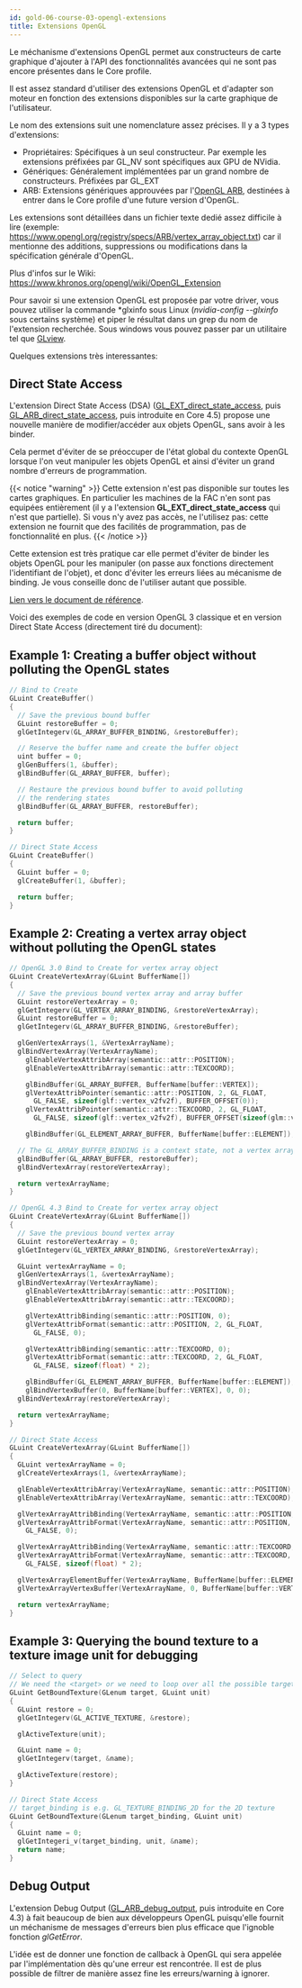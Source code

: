 ```yaml
---
id: gold-06-course-03-opengl-extensions
title: Extensions OpenGL
---
```


Le méchanisme d'extensions OpenGL permet aux constructeurs de carte graphique d'ajouter à l'API des fonctionnalités avancées qui ne sont pas encore présentes dans le Core profile.

Il est assez standard d'utiliser des extensions OpenGL et d'adapter son moteur en fonction des extensions disponibles sur la carte graphique de l'utilisateur.

Le nom des extensions suit une nomenclature assez précises. Il y a 3 types d'extensions:

- Propriétaires: Spécifiques à un seul constructeur. Par exemple les extensions préfixées par GL_NV sont spécifiques aux GPU de NVidia.
- Génériques: Généralement implémentées par un grand nombre de constructeurs. Préfixées par GL_EXT
- ARB: Extensions génériques approuvées par l'[OpenGL ARB](https://www.opengl.org/archives/about/arb/), destinées à entrer dans le Core profile d'une future version d'OpenGL.

Les extensions sont détaillées dans un fichier texte dedié assez difficile à lire (exemple: https://www.opengl.org/registry/specs/ARB/vertex_array_object.txt) car il mentionne des additions, suppressions ou modifications dans la spécification générale d'OpenGL.

Plus d'infos sur le Wiki: https://www.khronos.org/opengl/wiki/OpenGL_Extension

Pour savoir si une extension OpenGL est proposée par votre driver, vous pouvez utiliser la commande *glxinfo sous Linux (*nvidia-config --glxinfo* sous certains système) et piper le résultat dans un grep du nom de l'extension recherchée. Sous windows vous pouvez passer par un utilitaire tel que [GLview](http://realtech-vr.com/admin/glview).

Quelques extensions très interessantes:

## Direct State Access

L'extension Direct State Access (DSA) ([GL_EXT_direct_state_access](https://www.opengl.org/registry/specs/EXT/direct_state_access.txt), puis [GL_ARB_direct_state_access](https://www.opengl.org/registry/specs/ARB/direct_state_access.txt), puis introduite en Core 4.5) propose une nouvelle manière de modifier/accéder aux objets OpenGL, sans avoir à les binder.

Cela permet d'éviter de se préoccuper de l'état global du contexte OpenGL lorsque l'on veut manipuler les objets OpenGL et ainsi d'éviter un grand nombre d'erreurs de programmation.

{{< notice "warning" >}}
Cette extension n'est pas disponible sur toutes les cartes graphiques. En particulier les machines de la FAC n'en sont pas equipées entièrement (il y a l'extension <strong>GL_EXT_direct_state_access</strong> qui n'est que partielle). Si vous n'y avez pas accès, ne l'utilisez pas: cette extension ne fournit que des facilités de programmation, pas de fonctionnalité en plus.
{{< /notice >}}

Cette extension est très pratique car elle permet d'éviter de binder les objets OpenGL pour les manipuler (on passe aux fonctions directement l'identifiant de l'objet), et donc d'éviter les erreurs liées au mécanisme de binding. Je vous conseille donc de l'utiliser autant que possible.

[Lien vers le document de référence](https://www.opengl.org/registry/specs/ARB/direct_state_access.txt).

Voici des exemples de code en version OpenGL 3 classique et en version Direct State Access (directement tiré du document):

## Example 1: Creating a buffer object without polluting the OpenGL states
```cpp
// Bind to Create
GLuint CreateBuffer()
{
  // Save the previous bound buffer
  GLuint restoreBuffer = 0;
  glGetIntegerv(GL_ARRAY_BUFFER_BINDING, &restoreBuffer);

  // Reserve the buffer name and create the buffer object
  uint buffer = 0;
  glGenBuffers(1, &buffer);
  glBindBuffer(GL_ARRAY_BUFFER, buffer);

  // Restaure the previous bound buffer to avoid polluting
  // the rendering states
  glBindBuffer(GL_ARRAY_BUFFER, restoreBuffer);

  return buffer;
}

// Direct State Access
GLuint CreateBuffer()
{
  GLuint buffer = 0;
  glCreateBuffer(1, &buffer);

  return buffer;
}
```

## Example 2: Creating a vertex array object without polluting the OpenGL states

```cpp
// OpenGL 3.0 Bind to Create for vertex array object
GLuint CreateVertexArray(GLuint BufferName[])
{
  // Save the previous bound vertex array and array buffer
  GLuint restoreVertexArray = 0;
  glGetIntegerv(GL_VERTEX_ARRAY_BINDING, &restoreVertexArray);
  GLuint restoreBuffer = 0;
  glGetIntegerv(GL_ARRAY_BUFFER_BINDING, &restoreBuffer);

  glGenVertexArrays(1, &VertexArrayName);
  glBindVertexArray(VertexArrayName);
    glEnableVertexAttribArray(semantic::attr::POSITION);
    glEnableVertexAttribArray(semantic::attr::TEXCOORD);

    glBindBuffer(GL_ARRAY_BUFFER, BufferName[buffer::VERTEX]);
    glVertexAttribPointer(semantic::attr::POSITION, 2, GL_FLOAT, 
      GL_FALSE, sizeof(glf::vertex_v2fv2f), BUFFER_OFFSET(0));
    glVertexAttribPointer(semantic::attr::TEXCOORD, 2, GL_FLOAT, 
      GL_FALSE, sizeof(glf::vertex_v2fv2f), BUFFER_OFFSET(sizeof(glm::vec2)));

    glBindBuffer(GL_ELEMENT_ARRAY_BUFFER, BufferName[buffer::ELEMENT]);

  // The GL_ARRAY_BUFFER_BINDING is a context state, not a vertex array state.
  glBindBuffer(GL_ARRAY_BUFFER, restoreBuffer);
  glBindVertexArray(restoreVertexArray);

  return vertexArrayName;
}

// OpenGL 4.3 Bind to Create for vertex array object
GLuint CreateVertexArray(GLuint BufferName[])
{
  // Save the previous bound vertex array
  GLuint restoreVertexArray = 0;
  glGetIntegerv(GL_VERTEX_ARRAY_BINDING, &restoreVertexArray);

  GLuint vertexArrayName = 0;
  glGenVertexArrays(1, &vertexArrayName);
  glBindVertexArray(VertexArrayName);
    glEnableVertexAttribArray(semantic::attr::POSITION);
    glEnableVertexAttribArray(semantic::attr::TEXCOORD);

    glVertexAttribBinding(semantic::attr::POSITION, 0);
    glVertexAttribFormat(semantic::attr::POSITION, 2, GL_FLOAT, 
      GL_FALSE, 0);

    glVertexAttribBinding(semantic::attr::TEXCOORD, 0);
    glVertexAttribFormat(semantic::attr::TEXCOORD, 2, GL_FLOAT, 
      GL_FALSE, sizeof(float) * 2);

    glBindBuffer(GL_ELEMENT_ARRAY_BUFFER, BufferName[buffer::ELEMENT]);
    glBindVertexBuffer(0, BufferName[buffer::VERTEX], 0, 0);
  glBindVertexArray(restoreVertexArray);

  return vertexArrayName;
}

// Direct State Access
GLuint CreateVertexArray(GLuint BufferName[])
{
  GLuint vertexArrayName = 0;
  glCreateVertexArrays(1, &vertexArrayName);

  glEnableVertexAttribArray(VertexArrayName, semantic::attr::POSITION);
  glEnableVertexAttribArray(VertexArrayName, semantic::attr::TEXCOORD);

  glVertexArrayAttribBinding(VertexArrayName, semantic::attr::POSITION, 0);
  glVertexArrayAttribFormat(VertexArrayName, semantic::attr::POSITION, 2, GL_FLOAT, 
    GL_FALSE, 0);

  glVertexArrayAttribBinding(VertexArrayName, semantic::attr::TEXCOORD, 0);
  glVertexArrayAttribFormat(VertexArrayName, semantic::attr::TEXCOORD, 2, GL_FLOAT, 
    GL_FALSE, sizeof(float) * 2);

  glVertexArrayElementBuffer(VertexArrayName, BufferName[buffer::ELEMENT]);
  glVertexArrayVertexBuffer(VertexArrayName, 0, BufferName[buffer::VERTEX], 0, 0);

  return vertexArrayName;
}
```

## Example 3: Querying the bound texture to a texture image unit for debugging

```cpp
// Select to query
// We need the <target> or we need to loop over all the possible targets
GLuint GetBoundTexture(GLenum target, GLuint unit)
{
  GLuint restore = 0;
  glGetIntegerv(GL_ACTIVE_TEXTURE, &restore);

  glActiveTexture(unit);

  GLuint name = 0;
  glGetIntegerv(target, &name);

  glActiveTexture(restore);
}

// Direct State Access
// target_binding is e.g. GL_TEXTURE_BINDING_2D for the 2D texture
GLuint GetBoundTexture(GLenum target_binding, GLuint unit)
{
  GLuint name = 0;
  glGetIntegeri_v(target_binding, unit, &name);
  return name;
}
```

## Debug Output

L'extension Debug Output ([GL_ARB_debug_output](https://www.opengl.org/registry/specs/ARB/debug_output.txt), puis introduite en Core 4.3) à fait beaucoup de bien aux développeurs OpenGL puisqu'elle fournit un méchanisme de messages d'erreurs bien plus efficace que l'ignoble fonction *glGetError*.

L'idée est de donner une fonction de callback à OpenGL qui sera appelée par l'implémentation dès qu'une erreur est rencontrée. Il est de plus possible de filtrer de manière assez fine les erreurs/warning à ignorer.